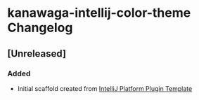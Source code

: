 <!-- Keep a Changelog guide -> https://keepachangelog.com -->

# kanawaga-intellij-color-theme Changelog

## [Unreleased]
### Added
- Initial scaffold created from [IntelliJ Platform Plugin Template](https://github.com/JetBrains/intellij-platform-plugin-template)
